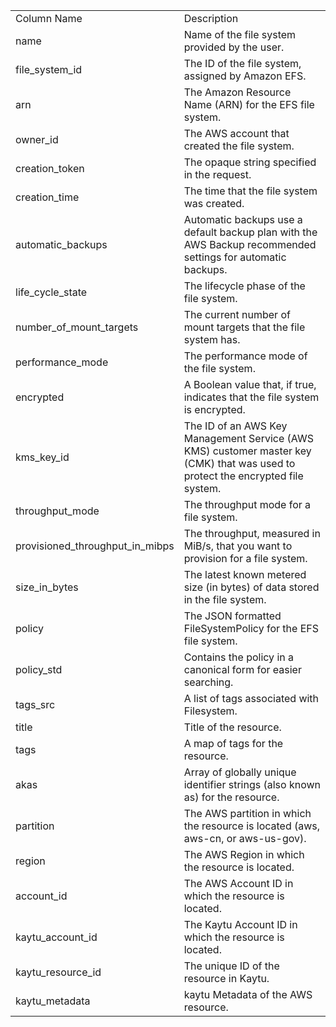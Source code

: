 <table>
	<tr><td>Column Name</td><td>Description</td></tr>
	<tr><td>name</td><td>Name of the file system provided by the user.</td></tr>
	<tr><td>file_system_id</td><td>The ID of the file system, assigned by Amazon EFS.</td></tr>
	<tr><td>arn</td><td>The Amazon Resource Name (ARN) for the EFS file system.</td></tr>
	<tr><td>owner_id</td><td>The AWS account that created the file system.</td></tr>
	<tr><td>creation_token</td><td>The opaque string specified in the request.</td></tr>
	<tr><td>creation_time</td><td>The time that the file system was created.</td></tr>
	<tr><td>automatic_backups</td><td>Automatic backups use a default backup plan with the AWS Backup recommended settings for automatic backups.</td></tr>
	<tr><td>life_cycle_state</td><td>The lifecycle phase of the file system.</td></tr>
	<tr><td>number_of_mount_targets</td><td>The current number of mount targets that the file system has.</td></tr>
	<tr><td>performance_mode</td><td>The performance mode of the file system.</td></tr>
	<tr><td>encrypted</td><td>A Boolean value that, if true, indicates that the file system is encrypted.</td></tr>
	<tr><td>kms_key_id</td><td>The ID of an AWS Key Management Service (AWS KMS) customer master key (CMK) that was used to protect the encrypted file system.</td></tr>
	<tr><td>throughput_mode</td><td>The throughput mode for a file system.</td></tr>
	<tr><td>provisioned_throughput_in_mibps</td><td>The throughput, measured in MiB/s, that you want to provision for a file system.</td></tr>
	<tr><td>size_in_bytes</td><td>The latest known metered size (in bytes) of data stored in the file system.</td></tr>
	<tr><td>policy</td><td>The JSON formatted FileSystemPolicy for the EFS file system.</td></tr>
	<tr><td>policy_std</td><td>Contains the policy in a canonical form for easier searching.</td></tr>
	<tr><td>tags_src</td><td>A list of tags associated with Filesystem.</td></tr>
	<tr><td>title</td><td>Title of the resource.</td></tr>
	<tr><td>tags</td><td>A map of tags for the resource.</td></tr>
	<tr><td>akas</td><td>Array of globally unique identifier strings (also known as) for the resource.</td></tr>
	<tr><td>partition</td><td>The AWS partition in which the resource is located (aws, aws-cn, or aws-us-gov).</td></tr>
	<tr><td>region</td><td>The AWS Region in which the resource is located.</td></tr>
	<tr><td>account_id</td><td>The AWS Account ID in which the resource is located.</td></tr>
	<tr><td>kaytu_account_id</td><td>The Kaytu Account ID in which the resource is located.</td></tr>
	<tr><td>kaytu_resource_id</td><td>The unique ID of the resource in Kaytu.</td></tr>
	<tr><td>kaytu_metadata</td><td>kaytu Metadata of the AWS resource.</td></tr>
</table>